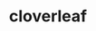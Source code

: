 ---
title: "cloverleaf"
layout: cache
categories: [package, develop]
meta: {"versions": ["1.1"], "compilers": ["gcc@=7.3.1"], "oss": ["amzn2"], "platforms": ["linux"], "targets": ["aarch64", "neoverse_n1", "x86_64_v3"], "stacks": ["aws-ahug", "aws-ahug-aarch64", "root"], "num_specs": 25, "num_specs_by_stack": {"aws-ahug-aarch64": 20, "root": 25, "aws-ahug": 5}}
spec_details: [{"hash": "7o33k2xbfkzmayoqgbr3ijuzu3dde4in", "compiler": "gcc@=7.3.1", "versions": ["1.1"], "os": "amzn2", "platform": "linux", "target": "aarch64", "variants": ["build=ref", "build_system=makefile", "~debug", "~ieee"], "stacks": ["aws-ahug-aarch64", "root"], "size": "-", "tarball": "https://binaries.spack.io/develop/build_cache/linux-amzn2-aarch64/gcc-7.3.1/cloverleaf-1.1/linux-amzn2-aarch64-gcc-7.3.1-cloverleaf-1.1-7o33k2xbfkzmayoqgbr3ijuzu3dde4in.spack"}, {"hash": "nvuj5uuag2whz4ncmquopckyhdprzhhe", "compiler": "gcc@=7.3.1", "versions": ["1.1"], "os": "amzn2", "platform": "linux", "target": "aarch64", "variants": ["build=ref", "build_system=makefile", "~debug", "~ieee"], "stacks": ["aws-ahug-aarch64", "root"], "size": "-", "tarball": "https://binaries.spack.io/develop/build_cache/linux-amzn2-aarch64/gcc-7.3.1/cloverleaf-1.1/linux-amzn2-aarch64-gcc-7.3.1-cloverleaf-1.1-nvuj5uuag2whz4ncmquopckyhdprzhhe.spack"}, {"hash": "ztlmpksabx6enyg7z6gy64msvlbtaf53", "compiler": "gcc@=7.3.1", "versions": ["1.1"], "os": "amzn2", "platform": "linux", "target": "aarch64", "variants": ["build=ref", "build_system=makefile", "~debug", "~ieee"], "stacks": ["aws-ahug-aarch64", "root"], "size": "-", "tarball": "https://binaries.spack.io/develop/build_cache/linux-amzn2-aarch64/gcc-7.3.1/cloverleaf-1.1/linux-amzn2-aarch64-gcc-7.3.1-cloverleaf-1.1-ztlmpksabx6enyg7z6gy64msvlbtaf53.spack"}, {"hash": "v4coc7mck2iz5spjcmvhg2a7uxzchuef", "compiler": "gcc@=7.3.1", "versions": ["1.1"], "os": "amzn2", "platform": "linux", "target": "aarch64", "variants": ["build=ref", "build_system=makefile", "~debug", "~ieee"], "stacks": ["aws-ahug-aarch64", "root"], "size": "-", "tarball": "https://binaries.spack.io/develop/build_cache/linux-amzn2-aarch64/gcc-7.3.1/cloverleaf-1.1/linux-amzn2-aarch64-gcc-7.3.1-cloverleaf-1.1-v4coc7mck2iz5spjcmvhg2a7uxzchuef.spack"}, {"hash": "4chuxhhglmo534m7wujjf4izwvz2ix5o", "compiler": "gcc@=7.3.1", "versions": ["1.1"], "os": "amzn2", "platform": "linux", "target": "aarch64", "variants": ["build=ref", "build_system=makefile", "~debug", "~ieee"], "stacks": ["aws-ahug-aarch64", "root"], "size": "-", "tarball": "https://binaries.spack.io/develop/build_cache/linux-amzn2-aarch64/gcc-7.3.1/cloverleaf-1.1/linux-amzn2-aarch64-gcc-7.3.1-cloverleaf-1.1-4chuxhhglmo534m7wujjf4izwvz2ix5o.spack"}, {"hash": "a4ooq7k3xf4gfvkun6h6bvtjyw5qomwh", "compiler": "gcc@=7.3.1", "versions": ["1.1"], "os": "amzn2", "platform": "linux", "target": "aarch64", "variants": ["build=ref", "build_system=makefile", "~debug", "~ieee"], "stacks": ["aws-ahug-aarch64", "root"], "size": "-", "tarball": "https://binaries.spack.io/develop/build_cache/linux-amzn2-aarch64/gcc-7.3.1/cloverleaf-1.1/linux-amzn2-aarch64-gcc-7.3.1-cloverleaf-1.1-a4ooq7k3xf4gfvkun6h6bvtjyw5qomwh.spack"}, {"hash": "33wtajskheqbp56borla5a76xcmatu5y", "compiler": "gcc@=7.3.1", "versions": ["1.1"], "os": "amzn2", "platform": "linux", "target": "aarch64", "variants": ["build=ref", "build_system=makefile", "~debug", "~ieee"], "stacks": ["aws-ahug-aarch64", "root"], "size": "-", "tarball": "https://binaries.spack.io/develop/build_cache/linux-amzn2-aarch64/gcc-7.3.1/cloverleaf-1.1/linux-amzn2-aarch64-gcc-7.3.1-cloverleaf-1.1-33wtajskheqbp56borla5a76xcmatu5y.spack"}, {"hash": "faqy3y2b4liq6szdaxn2ifocd277us7f", "compiler": "gcc@=7.3.1", "versions": ["1.1"], "os": "amzn2", "platform": "linux", "target": "aarch64", "variants": ["build=ref", "build_system=makefile", "~debug", "~ieee"], "stacks": ["aws-ahug-aarch64", "root"], "size": "-", "tarball": "https://binaries.spack.io/develop/build_cache/linux-amzn2-aarch64/gcc-7.3.1/cloverleaf-1.1/linux-amzn2-aarch64-gcc-7.3.1-cloverleaf-1.1-faqy3y2b4liq6szdaxn2ifocd277us7f.spack"}, {"hash": "4tzf7mo2hctiqp7lxoaj5b3l2prt25q2", "compiler": "gcc@=7.3.1", "versions": ["1.1"], "os": "amzn2", "platform": "linux", "target": "aarch64", "variants": ["build=ref", "build_system=makefile", "~debug", "~ieee"], "stacks": ["aws-ahug-aarch64", "root"], "size": "-", "tarball": "https://binaries.spack.io/develop/build_cache/linux-amzn2-aarch64/gcc-7.3.1/cloverleaf-1.1/linux-amzn2-aarch64-gcc-7.3.1-cloverleaf-1.1-4tzf7mo2hctiqp7lxoaj5b3l2prt25q2.spack"}, {"hash": "3a2bvgtbvq3lw5n7p5pfykdzve6aq2jq", "compiler": "gcc@=7.3.1", "versions": ["1.1"], "os": "amzn2", "platform": "linux", "target": "aarch64", "variants": ["build=ref", "build_system=makefile", "~debug", "~ieee"], "stacks": ["aws-ahug-aarch64", "root"], "size": "-", "tarball": "https://binaries.spack.io/develop/build_cache/linux-amzn2-aarch64/gcc-7.3.1/cloverleaf-1.1/linux-amzn2-aarch64-gcc-7.3.1-cloverleaf-1.1-3a2bvgtbvq3lw5n7p5pfykdzve6aq2jq.spack"}, {"hash": "rqqlbhttrr6xvmswzyjxmwkznebeue47", "compiler": "gcc@=7.3.1", "versions": ["1.1"], "os": "amzn2", "platform": "linux", "target": "neoverse_n1", "variants": ["build=ref", "build_system=makefile", "~debug", "~ieee"], "stacks": ["aws-ahug-aarch64", "root"], "size": "-", "tarball": "https://binaries.spack.io/develop/build_cache/linux-amzn2-neoverse_n1/gcc-7.3.1/cloverleaf-1.1/linux-amzn2-neoverse_n1-gcc-7.3.1-cloverleaf-1.1-rqqlbhttrr6xvmswzyjxmwkznebeue47.spack"}, {"hash": "fks5zwkjcr63zsjoadgohca5rsumvsqj", "compiler": "gcc@=7.3.1", "versions": ["1.1"], "os": "amzn2", "platform": "linux", "target": "neoverse_n1", "variants": ["build=ref", "build_system=makefile", "~debug", "~ieee"], "stacks": ["aws-ahug-aarch64", "root"], "size": "-", "tarball": "https://binaries.spack.io/develop/build_cache/linux-amzn2-neoverse_n1/gcc-7.3.1/cloverleaf-1.1/linux-amzn2-neoverse_n1-gcc-7.3.1-cloverleaf-1.1-fks5zwkjcr63zsjoadgohca5rsumvsqj.spack"}, {"hash": "f6jeimzawajjzxgarl6pvuxnhlhw75tl", "compiler": "gcc@=7.3.1", "versions": ["1.1"], "os": "amzn2", "platform": "linux", "target": "neoverse_n1", "variants": ["build=ref", "build_system=makefile", "~debug", "~ieee"], "stacks": ["aws-ahug-aarch64", "root"], "size": "-", "tarball": "https://binaries.spack.io/develop/build_cache/linux-amzn2-neoverse_n1/gcc-7.3.1/cloverleaf-1.1/linux-amzn2-neoverse_n1-gcc-7.3.1-cloverleaf-1.1-f6jeimzawajjzxgarl6pvuxnhlhw75tl.spack"}, {"hash": "xzxspo3btowio6774litzr4kqucxjc2k", "compiler": "gcc@=7.3.1", "versions": ["1.1"], "os": "amzn2", "platform": "linux", "target": "neoverse_n1", "variants": ["build=ref", "build_system=makefile", "~debug", "~ieee"], "stacks": ["aws-ahug-aarch64", "root"], "size": "-", "tarball": "https://binaries.spack.io/develop/build_cache/linux-amzn2-neoverse_n1/gcc-7.3.1/cloverleaf-1.1/linux-amzn2-neoverse_n1-gcc-7.3.1-cloverleaf-1.1-xzxspo3btowio6774litzr4kqucxjc2k.spack"}, {"hash": "kyzib4dxdfbjwpob6r5vqqwmhibqmpmy", "compiler": "gcc@=7.3.1", "versions": ["1.1"], "os": "amzn2", "platform": "linux", "target": "neoverse_n1", "variants": ["build=ref", "build_system=makefile", "~debug", "~ieee"], "stacks": ["aws-ahug-aarch64", "root"], "size": "-", "tarball": "https://binaries.spack.io/develop/build_cache/linux-amzn2-neoverse_n1/gcc-7.3.1/cloverleaf-1.1/linux-amzn2-neoverse_n1-gcc-7.3.1-cloverleaf-1.1-kyzib4dxdfbjwpob6r5vqqwmhibqmpmy.spack"}, {"hash": "mlmzywjyfg3wvgfvko6m4f5lyup4dxp2", "compiler": "gcc@=7.3.1", "versions": ["1.1"], "os": "amzn2", "platform": "linux", "target": "neoverse_n1", "variants": ["build=ref", "build_system=makefile", "~debug", "~ieee"], "stacks": ["aws-ahug-aarch64", "root"], "size": "-", "tarball": "https://binaries.spack.io/develop/build_cache/linux-amzn2-neoverse_n1/gcc-7.3.1/cloverleaf-1.1/linux-amzn2-neoverse_n1-gcc-7.3.1-cloverleaf-1.1-mlmzywjyfg3wvgfvko6m4f5lyup4dxp2.spack"}, {"hash": "qiczoedp2phopjwbvjmdzf4ktci3pva5", "compiler": "gcc@=7.3.1", "versions": ["1.1"], "os": "amzn2", "platform": "linux", "target": "neoverse_n1", "variants": ["build=ref", "build_system=makefile", "~debug", "~ieee"], "stacks": ["aws-ahug-aarch64", "root"], "size": "-", "tarball": "https://binaries.spack.io/develop/build_cache/linux-amzn2-neoverse_n1/gcc-7.3.1/cloverleaf-1.1/linux-amzn2-neoverse_n1-gcc-7.3.1-cloverleaf-1.1-qiczoedp2phopjwbvjmdzf4ktci3pva5.spack"}, {"hash": "sbcnsweghevle5fulame55jpbq4eqrtp", "compiler": "gcc@=7.3.1", "versions": ["1.1"], "os": "amzn2", "platform": "linux", "target": "neoverse_n1", "variants": ["build=ref", "build_system=makefile", "~debug", "~ieee"], "stacks": ["aws-ahug-aarch64", "root"], "size": "-", "tarball": "https://binaries.spack.io/develop/build_cache/linux-amzn2-neoverse_n1/gcc-7.3.1/cloverleaf-1.1/linux-amzn2-neoverse_n1-gcc-7.3.1-cloverleaf-1.1-sbcnsweghevle5fulame55jpbq4eqrtp.spack"}, {"hash": "eo4fy7g3csqlc3i4cwdr5azev6stwmw6", "compiler": "gcc@=7.3.1", "versions": ["1.1"], "os": "amzn2", "platform": "linux", "target": "neoverse_n1", "variants": ["build=ref", "build_system=makefile", "~debug", "~ieee"], "stacks": ["aws-ahug-aarch64", "root"], "size": "-", "tarball": "https://binaries.spack.io/develop/build_cache/linux-amzn2-neoverse_n1/gcc-7.3.1/cloverleaf-1.1/linux-amzn2-neoverse_n1-gcc-7.3.1-cloverleaf-1.1-eo4fy7g3csqlc3i4cwdr5azev6stwmw6.spack"}, {"hash": "rmeejvwuertlszrsa5ey5h2zgrui47of", "compiler": "gcc@=7.3.1", "versions": ["1.1"], "os": "amzn2", "platform": "linux", "target": "neoverse_n1", "variants": ["build=ref", "build_system=makefile", "~debug", "~ieee"], "stacks": ["aws-ahug-aarch64", "root"], "size": "-", "tarball": "https://binaries.spack.io/develop/build_cache/linux-amzn2-neoverse_n1/gcc-7.3.1/cloverleaf-1.1/linux-amzn2-neoverse_n1-gcc-7.3.1-cloverleaf-1.1-rmeejvwuertlszrsa5ey5h2zgrui47of.spack"}, {"hash": "ahnfgkrtjlhqka63f5c3nx2nhokaeila", "compiler": "gcc@=7.3.1", "versions": ["1.1"], "os": "amzn2", "platform": "linux", "target": "x86_64_v3", "variants": ["build=ref", "build_system=makefile", "~debug", "~ieee"], "stacks": ["aws-ahug", "root"], "size": "-", "tarball": "https://binaries.spack.io/develop/build_cache/linux-amzn2-x86_64_v3/gcc-7.3.1/cloverleaf-1.1/linux-amzn2-x86_64_v3-gcc-7.3.1-cloverleaf-1.1-ahnfgkrtjlhqka63f5c3nx2nhokaeila.spack"}, {"hash": "n4a3sfd4ug5bwrg4grw5eyhol2a3c5gi", "compiler": "gcc@=7.3.1", "versions": ["1.1"], "os": "amzn2", "platform": "linux", "target": "x86_64_v3", "variants": ["build=ref", "build_system=makefile", "~debug", "~ieee"], "stacks": ["aws-ahug", "root"], "size": "-", "tarball": "https://binaries.spack.io/develop/build_cache/linux-amzn2-x86_64_v3/gcc-7.3.1/cloverleaf-1.1/linux-amzn2-x86_64_v3-gcc-7.3.1-cloverleaf-1.1-n4a3sfd4ug5bwrg4grw5eyhol2a3c5gi.spack"}, {"hash": "tmsqsyqsciabiftzun6dffkxanm3523o", "compiler": "gcc@=7.3.1", "versions": ["1.1"], "os": "amzn2", "platform": "linux", "target": "x86_64_v3", "variants": ["build=ref", "build_system=makefile", "~debug", "~ieee"], "stacks": ["aws-ahug", "root"], "size": "-", "tarball": "https://binaries.spack.io/develop/build_cache/linux-amzn2-x86_64_v3/gcc-7.3.1/cloverleaf-1.1/linux-amzn2-x86_64_v3-gcc-7.3.1-cloverleaf-1.1-tmsqsyqsciabiftzun6dffkxanm3523o.spack"}, {"hash": "q7vtqxfpzxafvtnqada72rimdjtf6spx", "compiler": "gcc@=7.3.1", "versions": ["1.1"], "os": "amzn2", "platform": "linux", "target": "x86_64_v3", "variants": ["build=ref", "build_system=makefile", "~debug", "~ieee"], "stacks": ["aws-ahug", "root"], "size": "-", "tarball": "https://binaries.spack.io/develop/build_cache/linux-amzn2-x86_64_v3/gcc-7.3.1/cloverleaf-1.1/linux-amzn2-x86_64_v3-gcc-7.3.1-cloverleaf-1.1-q7vtqxfpzxafvtnqada72rimdjtf6spx.spack"}, {"hash": "lj2wgq2m2trhjyembm6vfune62vsukn4", "compiler": "gcc@=7.3.1", "versions": ["1.1"], "os": "amzn2", "platform": "linux", "target": "x86_64_v3", "variants": ["build=ref", "build_system=makefile", "~debug", "~ieee"], "stacks": ["aws-ahug", "root"], "size": "-", "tarball": "https://binaries.spack.io/develop/build_cache/linux-amzn2-x86_64_v3/gcc-7.3.1/cloverleaf-1.1/linux-amzn2-x86_64_v3-gcc-7.3.1-cloverleaf-1.1-lj2wgq2m2trhjyembm6vfune62vsukn4.spack"}]
---